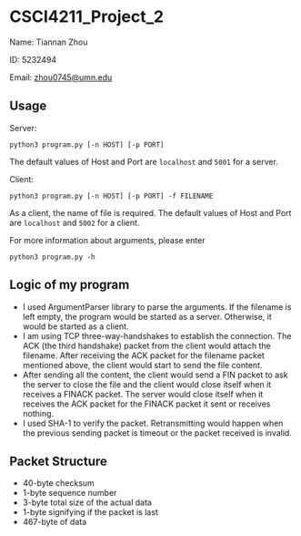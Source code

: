# CSCI4211_Project_2

Name: Tiannan Zhou

ID: 5232494

Email: zhou0745@umn.edu

## Usage

Server:
```
python3 program.py [-n HOST] [-p PORT]
```
The default values of Host and Port are `localhost` and `5001` for a server.

Client:
```
python3 program.py [-n HOST] [-p PORT] -f FILENAME
```
As a client, the name of file is required. The default values of Host and Port are `localhost` and `5002` for a client.

For more information about arguments, please enter
```
python3 program.py -h
```

## Logic of my program
* I used ArgumentParser library to parse the arguments. If the filename is left empty, the program would be started as a server. Otherwise, it would be started as a client.
* I am using TCP three-way-handshakes to establish the connection. The ACK (the third handshake) packet from the client would attach the filename. After receiving the ACK packet for the filename packet mentioned above, the client would start to send the file content.
* After sending all the content, the client would send a FIN packet to ask the server to close the file and the client would close itself when it receives a FINACK packet. The server would close itself when it receives the ACK packet for the FINACK packet it sent or receives nothing.
* I used SHA-1 to verify the packet. Retransmitting would happen when the previous sending packet is timeout or the packet received is invalid.

## Packet Structure
* 40-byte checksum
* 1-byte sequence number
* 3-byte total size of the actual data
* 1-byte signifying if the packet is last
* 467-byte of data
